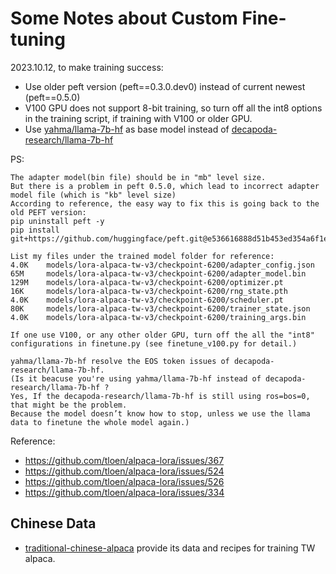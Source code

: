 # Some Notes about Custom Fine-tuning
2023.10.12, to make training success:
- Use older peft version (peft==0.3.0.dev0) instead of current newest (peft==0.5.0)
- V100 GPU does not support 8-bit training, so turn off all the int8 options in the training script, if training with V100 or older GPU.
- Use [yahma/llama-7b-hf](https://huggingface.co/yahma/llama-7b-hf) as base model instead of [decapoda-research/llama-7b-hf](https://huggingface.co/decapoda-research/llama-7b-hf)

PS:
```
The adapter model(bin file) should be in "mb" level size.
But there is a problem in peft 0.5.0, which lead to incorrect adapter model file (which is "kb" level size)
According to reference, the easy way to fix this is going back to the old PEFT version:
pip uninstall peft -y
pip install git+https://github.com/huggingface/peft.git@e536616888d51b453ed354a6f1e243fecb02ea08

List my files under the trained model folder for reference:
4.0K    models/lora-alpaca-tw-v3/checkpoint-6200/adapter_config.json
65M     models/lora-alpaca-tw-v3/checkpoint-6200/adapter_model.bin
129M    models/lora-alpaca-tw-v3/checkpoint-6200/optimizer.pt
16K     models/lora-alpaca-tw-v3/checkpoint-6200/rng_state.pth
4.0K    models/lora-alpaca-tw-v3/checkpoint-6200/scheduler.pt
80K     models/lora-alpaca-tw-v3/checkpoint-6200/trainer_state.json
4.0K    models/lora-alpaca-tw-v3/checkpoint-6200/training_args.bin

If one use V100, or any other older GPU, turn off the all the "int8" configurations in finetune.py (see finetune_v100.py for detail.) 

yahma/llama-7b-hf resolve the EOS token issues of decapoda-research/llama-7b-hf.
(Is it beacuse you're using yahma/llama-7b-hf instead of decapoda-research/llama-7b-hf ?
Yes, If the decapoda-research/llama-7b-hf is still using ros=bos=0, that might be the problem. 
Because the model doesn’t know how to stop, unless we use the llama data to finetune the whole model again.)
```

Reference:
- https://github.com/tloen/alpaca-lora/issues/367
- https://github.com/tloen/alpaca-lora/issues/524
- https://github.com/tloen/alpaca-lora/issues/526
- https://github.com/tloen/alpaca-lora/issues/334

## Chinese Data
- [traditional-chinese-alpaca](https://github.com/ntunlplab/traditional-chinese-alpaca/tree/main) provide its data and recipes for training TW alpaca.


